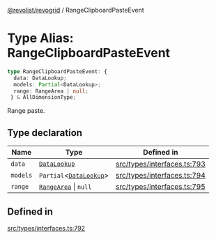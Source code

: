 [@revolist/revogrid](README.md) / RangeClipboardPasteEvent

# Type Alias: RangeClipboardPasteEvent

```ts
type RangeClipboardPasteEvent: {
  data: DataLookup;
  models: Partial<DataLookup>;
  range: RangeArea | null;
 } & AllDimensionType;
```

Range paste.

## Type declaration

| Name | Type | Defined in |
| ------ | ------ | ------ |
| `data` | [`DataLookup`](TypeAlias.DataLookup.md) | [src/types/interfaces.ts:793](https://github.com/revolist/revogrid/blob/20b33a0db6e2f2e1c06bc58b03fe68189a928a64/src/types/interfaces.ts#L793) |
| `models` | `Partial`\<[`DataLookup`](TypeAlias.DataLookup.md)\> | [src/types/interfaces.ts:794](https://github.com/revolist/revogrid/blob/20b33a0db6e2f2e1c06bc58b03fe68189a928a64/src/types/interfaces.ts#L794) |
| `range` | [`RangeArea`](TypeAlias.RangeArea.md) \| `null` | [src/types/interfaces.ts:795](https://github.com/revolist/revogrid/blob/20b33a0db6e2f2e1c06bc58b03fe68189a928a64/src/types/interfaces.ts#L795) |

## Defined in

[src/types/interfaces.ts:792](https://github.com/revolist/revogrid/blob/20b33a0db6e2f2e1c06bc58b03fe68189a928a64/src/types/interfaces.ts#L792)
